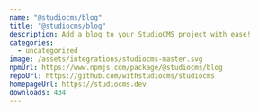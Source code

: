 ```yaml
---
name: "@studiocms/blog"
title: "@studiocms/blog"
description: Add a blog to your StudioCMS project with ease!
categories:
  - uncategorized
image: /assets/integrations/studiocms-master.svg
npmUrl: https://www.npmjs.com/package/@studiocms/blog
repoUrl: https://github.com/withstudiocms/studiocms
homepageUrl: https://studiocms.dev
downloads: 434
---
```

